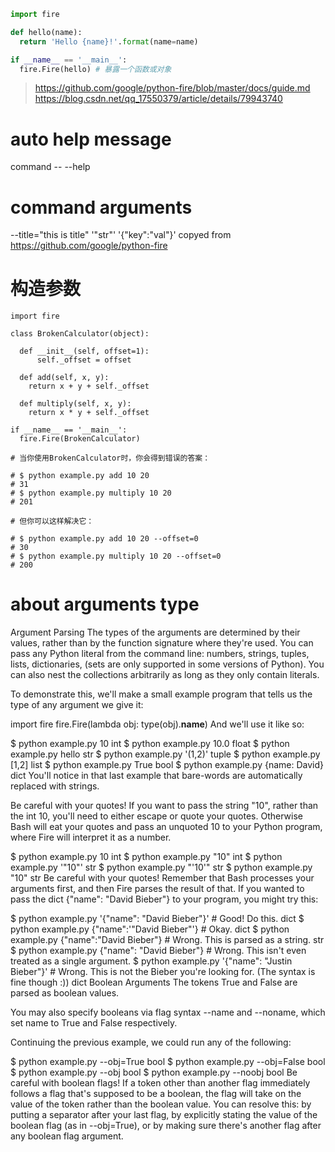 ```python
import fire

def hello(name):
  return 'Hello {name}!'.format(name=name)

if __name__ == '__main__':
  fire.Fire(hello) # 暴露一个函数或对象
```
>https://github.com/google/python-fire/blob/master/docs/guide.md
>https://blog.csdn.net/qq_17550379/article/details/79943740

# auto help message
command -- --help

# command arguments
--title="this is title"
'"str"'
'{"key":"val"}'
copyed from https://github.com/google/python-fire

 
# 构造参数
```py3
import fire

class BrokenCalculator(object):

  def __init__(self, offset=1):
      self._offset = offset

  def add(self, x, y):
    return x + y + self._offset

  def multiply(self, x, y):
    return x * y + self._offset

if __name__ == '__main__':
  fire.Fire(BrokenCalculator)

# 当你使用BrokenCalculator时，你会得到错误的答案：

# $ python example.py add 10 20
# 31
# $ python example.py multiply 10 20
# 201

# 但你可以这样解决它：

# $ python example.py add 10 20 --offset=0
# 30
# $ python example.py multiply 10 20 --offset=0
# 200
```

# about arguments type
Argument Parsing
The types of the arguments are determined by their values, rather than by the function signature where they're used. You can pass any Python literal from the command line: numbers, strings, tuples, lists, dictionaries, (sets are only supported in some versions of Python). You can also nest the collections arbitrarily as long as they only contain literals.

To demonstrate this, we'll make a small example program that tells us the type of any argument we give it:

import fire
fire.Fire(lambda obj: type(obj).__name__)
And we'll use it like so:

$ python example.py 10
int
$ python example.py 10.0
float
$ python example.py hello
str
$ python example.py '(1,2)'
tuple
$ python example.py [1,2]
list
$ python example.py True
bool
$ python example.py {name: David}
dict
You'll notice in that last example that bare-words are automatically replaced with strings.

Be careful with your quotes! If you want to pass the string "10", rather than the int 10, you'll need to either escape or quote your quotes. Otherwise Bash will eat your quotes and pass an unquoted 10 to your Python program, where Fire will interpret it as a number.

$ python example.py 10
int
$ python example.py "10"
int
$ python example.py '"10"'
str
$ python example.py "'10'"
str
$ python example.py \"10\"
str
Be careful with your quotes! Remember that Bash processes your arguments first, and then Fire parses the result of that. If you wanted to pass the dict {"name": "David Bieber"} to your program, you might try this:

$ python example.py '{"name": "David Bieber"}'  # Good! Do this.
dict
$ python example.py {"name":'"David Bieber"'}  # Okay.
dict
$ python example.py {"name":"David Bieber"}  # Wrong. This is parsed as a string.
str
$ python example.py {"name": "David Bieber"}  # Wrong. This isn't even treated as a single argument.
<error>
$ python example.py '{"name": "Justin Bieber"}'  # Wrong. This is not the Bieber you're looking for. (The syntax is fine though :))
dict
Boolean Arguments
The tokens True and False are parsed as boolean values.

You may also specify booleans via flag syntax --name and --noname, which set name to True and False respectively.

Continuing the previous example, we could run any of the following:

$ python example.py --obj=True
bool
$ python example.py --obj=False
bool
$ python example.py --obj
bool
$ python example.py --noobj
bool
Be careful with boolean flags! If a token other than another flag immediately follows a flag that's supposed to be a boolean, the flag will take on the value of the token rather than the boolean value. You can resolve this: by putting a separator after your last flag, by explicitly stating the value of the boolean flag (as in --obj=True), or by making sure there's another flag after any boolean flag argument.